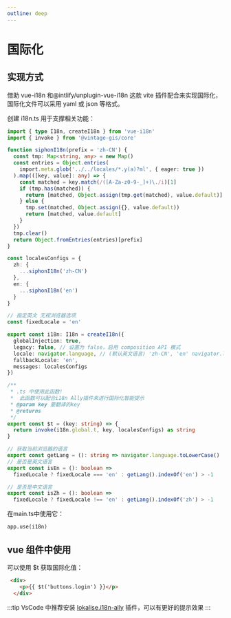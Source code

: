 ```yaml
---
outline: deep
---
```


# 国际化

## 实现方式
借助 vue-i18n 和@intlify/unplugin-vue-i18n  这款 vite 插件配合来实现国际化，国际化文件可以采用 yaml  或 json 等格式。

创建 i18n.ts 用于支撑相关功能：

```typescript
import { type I18n, createI18n } from 'vue-i18n'
import { invoke } from '@vintage-gis/core'

function siphonI18n(prefix = 'zh-CN') {
  const tmp: Map<string, any> = new Map()
  const entries = Object.entries(
    import.meta.glob('../../locales/*.y(a)?ml', { eager: true })
  ).map(([key, value]: any) => {
    const matched = key.match(/([A-Za-z0-9-_]+)\./i)[1]
    if (tmp.has(matched)) {
      return [matched, Object.assign(tmp.get(matched), value.default)]
    } else {
      tmp.set(matched, Object.assign({}, value.default))
      return [matched, value.default]
    }
  })
  tmp.clear()
  return Object.fromEntries(entries)[prefix]
}

const localesConfigs = {
  zh: {
    ...siphonI18n('zh-CN')
  },
  en: {
    ...siphonI18n('en')
  }
}

// 指定英文 无视浏览器选项
const fixedLocale = 'en'

export const i18n: I18n = createI18n({
  globalInjection: true,
  legacy: false, // 设置为 false，启用 composition API 模式
  locale: navigator.language, // (默认英文语言) 'zh-CN', 'en' navigator.language
  fallbackLocale: 'en',
  messages: localesConfigs
})

/**
 * .ts 中使用此函数!
 *  此函数可以配合i18n Ally插件来进行国际化智能提示
 * @param key 要翻译的key
 * @returns
 */
export const $t = (key: string) => {
  return invoke(i18n.global.t, key, localesConfigs) as string
}

// 获取当前浏览器的语言
export const getLang = (): string => navigator.language.toLowerCase()
// 是否是英文语言
export const isEn = (): boolean =>
  fixedLocale ? fixedLocale === 'en' : getLang().indexOf('en') > -1

// 是否是中文语言
export const isZh = (): boolean =>
  fixedLocale ? fixedLocale !== 'en' : getLang().indexOf('zh') > -1


```
在main.ts中使用它：

```
app.use(i18n)
```

## vue 组件中使用
可以使用 $t 获取国际化值：
```html
 <div>
    <p>{{ $t('buttons.login') }}</p>
  </div>
```

:::tip
VsCode 中推荐安装 [lokalise.i18n-ally](https://marketplace.visualstudio.com/items?itemName=Lokalise.i18n-ally) 插件，可以有更好的提示效果
:::